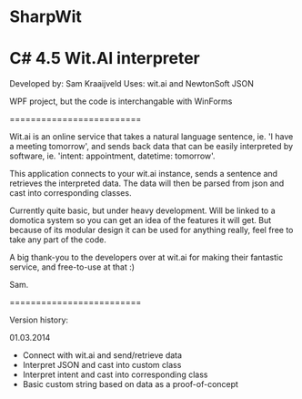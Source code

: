 SharpWit
========

C# 4.5 Wit.AI interpreter
=========================

Developed by: Sam Kraaijveld
Uses: wit.ai and NewtonSoft JSON

WPF project, but the code is interchangable with WinForms

=========================

Wit.ai is an online service that takes a natural language sentence, ie. 'I have a meeting tomorrow', and sends back data that can be easily interpreted by software, ie. 'intent: appointment, datetime: tomorrow'.

This application connects to your wit.ai instance, sends a sentence and retrieves the interpreted data. The data will then be parsed from json and cast into corresponding classes.

Currently quite basic, but under heavy development. Will be linked to a domotica system so you can get an idea of the features it will get. But because of its modular design it can be used for anything really, feel free to take any part of the code.

A big thank-you to the developers over at wit.ai for making their fantastic service, and free-to-use at that :)

Sam.

=========================

Version history:

01.03.2014	

- Connect with wit.ai and send/retrieve data
- Interpret JSON and cast into custom class
- Interpret intent and cast into corresponding class
- Basic custom string based on data as a proof-of-concept

